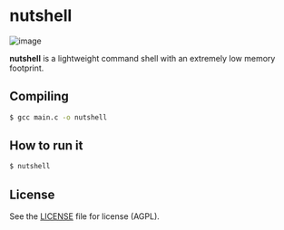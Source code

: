 # nutshell

![image](https://i.imgur.com/c6CdeAi.png)

**nutshell** is a lightweight command shell with an extremely low
memory footprint.

## Compiling

```bash
$ gcc main.c -o nutshell
```

## How to run it

```bash
$ nutshell
```

## License

See the [LICENSE](LICENSE) file for license (AGPL).
